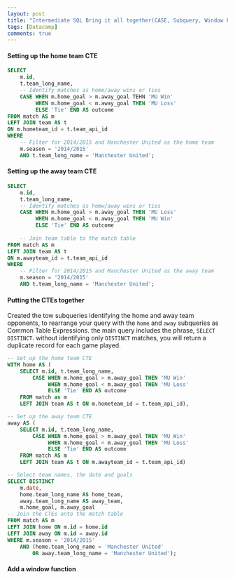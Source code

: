 ```yaml
---
layout: post
title: "Intermediate SQL Bring it all together(CASE, Subquery, Window Function"
tags: [Datacamp]
comments: true
---
```


#### Setting up the home team CTE

```sql
SELECT
    m.id,
    t.team_long_name,
    -- Identify matches as home/away wins or ties
    CASE WHEN m.home_goal > m.away_goal TEHN 'MU Win'
         WHEN m.home_goal < m.away_goal THEN 'MU Loss'
         ELSE 'Tie' END AS outcome
FROM match AS m
LEFT JOIN team AS t
ON m.hometeam_id = t.team_api_id
WHERE
    -- Filter for 2014/2015 and Manchester United as the home team
    m.season = '2014/2015'
    AND t.team_long_name = 'Manchester United';
```

#### Setting up the away team CTE

```sql
SELECT
    m.id,
    t.team_long_name,
    -- Identify matches as homw/away wins or ties
    CASE WHEN m.home_goal > m.away_goal THEN 'MU Loss'
         WHEN m.home_goal < m.away_goal THEN 'MU Win'
         ELSE 'Tie' END AS outcome
    
    -- Join team table to the match table
FROM match AS m
LEFT JOIN team AS t
ON m.awayteam_id = t.team_api_id
WHERE
    -- Filter for 2014/2015 and Manchester United as the away team
    m.season = '2014/2015'
    AND t.team_long_name = 'Manchester United';
```

#### Putting the CTEs together
Created the tow subqueries identifying the home and away team opponents, to rearrange your query with the `home` and `away` subqueries as Common Table Expressions. the main query includes the phrase, `SELECT DISTINCT`. without identifying only `DISTINCT` matches, you will return a duplicate record for each game played. 

```sql
-- Set up the home team CTE
WITH home AS (
    SELECT m.id, t.team_long_name,
        CASE WHEN m.home_goal > m.away_goal THEN 'MU Win'
             WHEN m.home_goal < m.away_goal THEN 'MU Loss'
             ELSE 'Tie' END AS outcome
    FROM match as m
    LEFT JOIN team AS t ON m.hometeam_id = t.team_api_id),

-- Set up the away team CTE
away AS (
    SELECT m.id, t.team_long_name,
        CASE WHEN m.home_goal > m.away_goal THEN 'MU Win'
             WHEN m.home_goal < m.away_goal THEN 'MU Loss'
             ELSE 'Tie' END AS outcome
    FROM match AS m
    LEFT JOIN team AS t ON m.awayteam_id = t.team_api_id)

-- Select team names, the date and goals
SELECT DISTINCT
    m.date,
    home.team_long_name AS home_team,
    away.team_long_name AS away_team,
    m.home_goal, m.away_goal
-- Join the CTEs onto the match table
FROM match AS m
LEFT JOIN home ON m.id = home.id
LEFT JOIN away ON m.id = away.id
WHERE m.season = '2014/2015'
    AND (home.team_long_name = 'Manchester United'
        OR away.team_long_name = 'Manchester United');
```

#### Add a window function 
